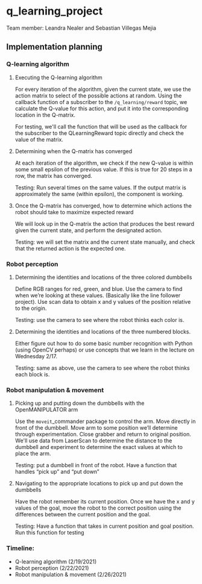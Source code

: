 # q_learning_project

Team member: Leandra Nealer and Sebastian Villegas Mejia

## Implementation planning

### Q-learning algorithm

1. Executing the Q-learning algorithm

   For every iteration of the algorithm, given the current state, we use the
   action matrix to select of the possible actions at random. Using the 
   callback function of a subscriber to the `/q_learning/reward` topic, we 
   calculate the Q-value for this action, and put it into the corresponding 
   location in the Q-matrix.

   For testing, we'll call the function that will be used as the callback for the 
   subscriber to the QLearningReward topic directly and check the value of the matrix.

2. Determining when the Q-matrix has converged

    At each iteration of the algorithm, we check if the new Q-value is within 
    some small epsilon of the previous value. If this is true for 20 steps in a
    row, the matrix has converged.

    Testing: Run several times on the same values. If the output matrix is approximately the same (within epsilon), the component is working.

3. Once the Q-matrix has converged, how to determine which actions the robot 
   should take to maximize expected reward

    We will look up in the Q-matrix the action that produces the best reward 
    given the current state, and perform the designated action.

    Testing: we will set the matrix and the current state manually, and check
    that the returned action is the expected one.

### Robot perception

1. Determining the identities and locations of the three colored dumbbells

    Define RGB ranges for red, green, and blue. Use the camera to find when we’re looking at these values. (Basically like the line follower project). Use scan data to obtain x and y values of the position relative to the origin.

    Testing: use the camera to see where the robot thinks each color is.

2. Determining the identities and locations of the three numbered blocks.

    Either figure out how to do some basic number recognition with Python 
    (using OpenCV perhaps) or use concepts that we learn in the lecture
    on Wednesday 2/17.

    Testing: same as above, use the camera to see where the robot thinks each block is.

### Robot manipulation & movement

1. Picking up and putting down the dumbbells with the OpenMANIPULATOR arm

    Use the `moveit`_commander package to control the arm. Move directly in front of the dumbbell. Move arm to some position we’ll determine through experimentation. Close grabber and return to original position. We'll use data from LaserScan to determine the distance to the dumbbell and experiment to determine the exact
    values at which to place the arm.

    Testing: put a dumbbell in front of the robot. Have a function that handles “pick up” and “put down”

2. Navigating to the appropriate locations to pick up and put down the dumbbells

    Have the robot remember its current position. Once we have the x and y values of the goal,  move the robot to the correct position using the differences between the current position and the goal.

    Testing: Have a function that takes in current position and goal position. 
    Run this function for testing


### Timeline:

* Q-learning algorithm (2/19/2021)
* Robot perception (2/22/2021)
* Robot manipulation & movement (2/26/2021)
